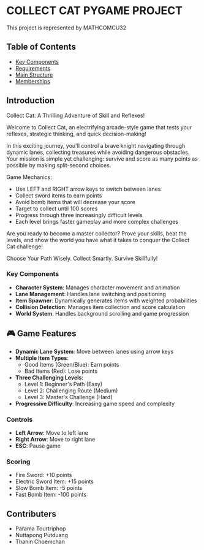 
# COLLECT CAT PYGAME PROJECT

This project is represented by MATHCOMCU32


## Table of Contents

- [Key Components](#KeyComponents)
- [Requirements](#Requirements)
- [Main Structure](#MainStructure)
- [Memberships](#Memberships)


## Introduction


Collect Cat: A Thrilling Adventure of Skill and Reflexes!

Welcome to Collect Cat, an electrifying arcade-style game that tests your reflexes, strategic thinking, and quick decision-making! 

In this exciting journey, you'll control a brave knight navigating through dynamic lanes, collecting treasures while avoiding dangerous obstacles. Your mission is simple yet challenging: survive and score as many points as possible by making split-second choices.

Game Mechanics:
- Use LEFT and RIGHT arrow keys to switch between lanes
- Collect sword items to earn points
- Avoid bomb items that will decrease your score
- Target to collect until 100 scores
- Progress through three increasingly difficult levels
- Each level brings faster gameplay and more complex challenges

Are you ready to become a master collector? Prove your skills, beat the levels, and show the world you have what it takes to conquer the Collect Cat challenge!

Choose Your Path Wisely. Collect Smartly. Survive Skillfully!

### Key Components

- **Character System**: Manages character movement and animation
- **Lane Management**: Handles lane switching and positioning
- **Item Spawner**: Dynamically generates items with weighted probabilities
- **Collision Detection**: Manages item collection and score calculation
- **World System**: Handles background scrolling and game progression


## 🎮 Game Features

- **Dynamic Lane System**: Move between lanes using arrow keys
- **Multiple Item Types**:
  - Good Items (Green/Blue): Earn points
  - Bad Items (Red): Lose points
- **Three Challenging Levels**:
  - Level 1: Beginner's Path (Easy)
  - Level 2: Challenging Route (Medium)
  - Level 3: Master's Challenge (Hard)
- **Progressive Difficulty**: Increasing game speed and complexity

### Controls
- **Left Arrow**: Move to left lane
- **Right Arrow**: Move to right lane
- **ESC**: Pause game

### Scoring
- Fire Sword: +10 points
- Electric Sword Item: +15 points
- Slow Bomb Item: -5 points
- Fast Bomb Item: -100 points

## Contributers
- Parama Tourtriphop
- Nuttapong Putduang
- Thanin Choemchan


